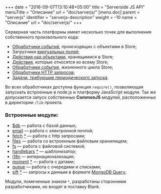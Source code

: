 +++
date = "2016-09-07T13:10:48+05:00"
title = "Serverside JS API"
menuTitle = "Описание"
url = "doc/serverjs/"
[menu.doc]
    parent = "serverjs"
    identifier = "serverjs-description"
    weight = -10
    name = "Описание"
    url = "doc/serverjs/"
+++

Серверная часть платформы имеет несколько точек для выполнения собственного произвольного кода:

*   [Обработчики событий](/site/doc/lifecycle_events/), происходящих с объектами в Store;
*   Загрузчики [виртуальных полей](/site/doc/props_reference/#virtual);
*   [Действия над объектами](/site/doc/store_reference/#actions), хранящимися в Store;
*   [Действия](/site/doc/store_reference/#storeactions), которые относятся ко всему Store;
*   [Обработчики события](/site/doc/lifecycle_events/#storelifecycle), жизненного цикла Store;
*   [Обработчики HTTP запросов](/site/doc/httphooks/);
*   [Задачи, требующие периодического запуска](/site/doc/tasks/).

Во всех обработчиках доступна функция `require()`, позволяющая запускать встроенные в node.js и платформу JavaScript модули.
Так же допускается запуск собственных **CommonJS** модулей, расположенных в директории `/lib` проекта.

### Встроенные модули:

*   [$db](/site/doc/db/)&nbsp;&mdash; работа с базой данных;
*   [email](/site/doc/email/)&nbsp;&mdash; работа с электронной почтой;
*   [fetch](https://github.com/bitinn/node-fetch) [*](/site/doc/serverjs/#embeddedmodules)&nbsp;&mdash; работа с http запросами;
*   [files](/site/doc/files/)&nbsp;&mdash; работа со встроенным файловым хранилищем;
*   [fs](/site/doc/fs/)&nbsp;&mdash; работа с файловой системой;
*   [handlebars](http://handlebarsjs.com/) [*](/site/doc/serverjs/#embeddedmodules)&nbsp;&mdash; шаблонизатор;
*   [i18n](/site/doc/i18n/)&nbsp;&mdash; интернационализация;
*   [moment](http://momentjs.com/) [*](/site/doc/serverjs/#embeddedmodules)&nbsp;&mdash; работа с датами;
*   [queue](/site/doc/queue/)&nbsp;&mdash; работа с очередями и списками;
*   [sift](https://github.com/crcn/sift.js) [*](/site/doc/serverjs/#embeddedmodules)&nbsp;&mdash;
запросы к данным в формате [MongoDB Query](https://docs.mongodb.com/manual/tutorial/query-documents/);

<a name="embeddedmodules"></a>
Модули, помеченные знаком `*`, разработаны сторонними разработчиками, но входят в поставку Blank.